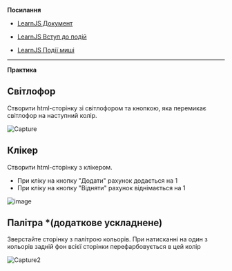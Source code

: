 
  **Посилання**
    
-   [LearnJS Документ](https://uk.javascript.info/document)

-   [LearnJS Вступ до подій](https://uk.javascript.info/events)

-   [LearnJS Події миші](https://uk.javascript.info/mouse-events-basics)


   ____________________________  

**Практика**

## Світлофор

Створити html-сторінку зі світлофором та кнопкою, яка перемикає світлофор на наступний колір.

![Capture](https://user-images.githubusercontent.com/9075641/172419858-eee4f4cd-e44f-42ea-a3b5-4cc9f9e2f71a.PNG)
    

## Клікер

Створити html-сторінку з клікером. 
- При кліку на кнопку "Додати" рахунок додається на 1
- При кліку на кнопку "Відняти" рахунок віднімається на 1

![image](https://user-images.githubusercontent.com/9075641/172421161-b90104bd-476d-4518-b30b-bbcacc6a5209.png)


## Палітра *(додаткове ускладнене)

Зверстайте сторінку з палітрою кольорів.
При натисканні на один з кольорів задній фон всієї сторінки перефарбовується в цей колір

![Capture2](https://user-images.githubusercontent.com/9075641/172420484-8af0a3ea-35b5-4d08-a9fe-07c7da50a6db.PNG)
    
